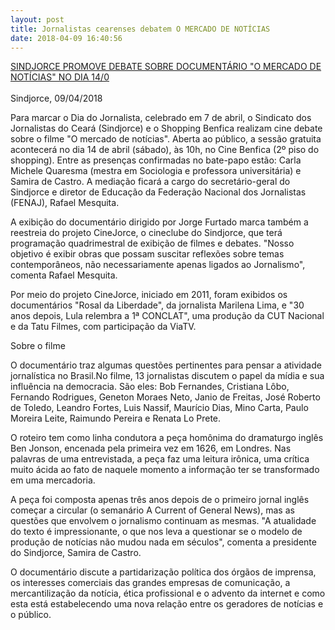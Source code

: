 ```yaml
---
layout: post
title: Jornalistas cearenses debatem O MERCADO DE NOTÍCIAS
date: 2018-04-09 16:40:56
---
```

[SINDJORCE PROMOVE DEBATE SOBRE DOCUMENTÁRIO "O MERCADO DE NOTÍCIAS" NO DIA 14/0](https://www.sindjorce.org.br/sindjorce-promove-debate-sobre-documentario-o-mercado-de-noticias-no-dia-14-04/)\
\
Sindjorce, 09/04/2018

Para marcar o Dia do Jornalista, celebrado em 7 de abril, o Sindicato dos Jornalistas do Ceará (Sindjorce) e o Shopping Benfica realizam cine debate sobre o filme "O mercado de notícias". Aberta ao público, a sessão gratuita acontecerá no dia 14 de abril (sábado), às 10h, no Cine Benfica (2º piso do shopping). Entre as presenças confirmadas no bate-papo estão: Carla Michele Quaresma (mestra em Sociologia e professora universitária) e Samira de Castro. A mediação ficará a cargo do secretário-geral do Sindjorce e diretor de Educação da Federação Nacional dos Jornalistas (FENAJ), Rafael Mesquita.

A exibição do documentário dirigido por Jorge Furtado marca também a reestreia do projeto CineJorce, o cineclube do Sindjorce, que terá programação quadrimestral de exibição de filmes e debates. "Nosso objetivo é exibir obras que possam suscitar reflexões sobre temas contemporâneos, não necessariamente apenas ligados ao Jornalismo", comenta Rafael Mesquita.

Por meio do projeto CineJorce, iniciado em 2011, foram exibidos os documentários "Rosal da Liberdade", da jornalista Marilena Lima, e "30 anos depois, Lula relembra a 1ª CONCLAT", uma produção da CUT Nacional e da Tatu Filmes, com participação da ViaTV.

Sobre o filme

O documentário traz algumas questões pertinentes para pensar a atividade jornalística no Brasil.No filme, 13 jornalistas discutem o papel da mídia e sua influência na democracia. São eles: Bob Fernandes, Cristiana Lôbo, Fernando Rodrigues, Geneton Moraes Neto, Janio de Freitas, José Roberto de Toledo, Leandro Fortes, Luis Nassif, Maurício Dias, Mino Carta, Paulo Moreira Leite, Raimundo Pereira e Renata Lo Prete.

O roteiro tem como linha condutora a peça homônima do dramaturgo inglês Ben Jonson, encenada pela primeira vez em 1626, em Londres. Nas palavras de uma entrevistada, a peça faz uma leitura irônica, uma crítica muito ácida ao fato de naquele momento a informação ter se transformado em uma mercadoria.

A peça foi composta apenas três anos depois de o primeiro jornal inglês começar a circular (o semanário A Current of General News), mas as questões que envolvem o jornalismo continuam as mesmas. "A atualidade do texto é impressionante, o que nos leva a questionar se o modelo de produção de notícias não mudou nada em séculos", comenta a presidente do Sindjorce, Samira de Castro.

O documentário discute a partidarização política dos órgãos de imprensa, os interesses comerciais das grandes empresas de comunicação, a mercantilização da notícia, ética profissional e o advento da internet e como esta está estabelecendo uma nova relação entre os geradores de notícias e o público.